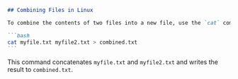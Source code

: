 ````markdown
## Combining Files in Linux

To combine the contents of two files into a new file, use the `cat` command:

```bash
cat myfile.txt myfile2.txt > combined.txt
```
````

This command concatenates `myfile.txt` and `myfile2.txt` and writes the result to `combined.txt`.

```

```

